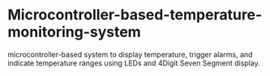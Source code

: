 # Microcontroller-based-temperature-monitoring-system
microcontroller-based system to display temperature, trigger alarms, and indicate temperature ranges using LEDs and 4Digit Seven Segment display.
